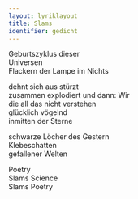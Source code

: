 ```yaml
---
layout: lyriklayout
title: Slams
identifier: gedicht
---
```


Geburtszyklus dieser  
Universen  
Flackern der Lampe im Nichts  

dehnt sich aus stürzt  
zusammen explodiert und dann: Wir  
die all das nicht verstehen   
glücklich vögelnd  
inmitten der Sterne  

schwarze Löcher des Gestern  
Klebeschatten  
gefallener Welten  

Poetry  
Slams Science  
Slams Poetry  